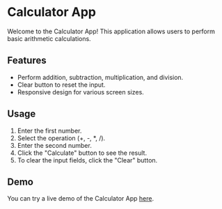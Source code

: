 # Calculator App

Welcome to the Calculator App! This application allows users to perform basic arithmetic calculations.

## Features

- Perform addition, subtraction, multiplication, and division.
- Clear button to reset the input.
- Responsive design for various screen sizes.

## Usage

1. Enter the first number.
2. Select the operation (+, -, *, /).
3. Enter the second number.
4. Click the "Calculate" button to see the result.
5. To clear the input fields, click the "Clear" button.

## Demo

You can try a live demo of the Calculator App [here](https://sp1654989.github.io/calculator/).


